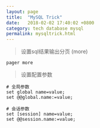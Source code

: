 ```yaml
---
layout: page
title:  "MySQL Trick"
date:   2018-02-02 17:40:02 +0800
category: tech database mysql
permalink: mysqltrick.html
---
```


> 设置sql结果输出分页 (more)

```
pager more
```

> 设置配置参数

```
# 全局参数
set global name=value;
set @@global.name:=value;

# 会话参数
set [session] name=value;
set @@session.name:=value;
```